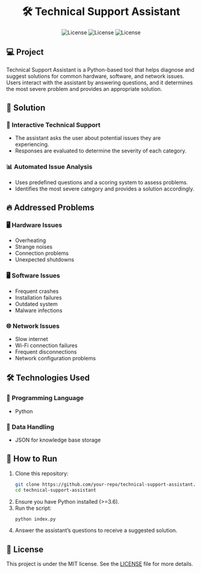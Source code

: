 <h1 align="center">🛠️ Technical Support Assistant</h1>

<p align="center">
  <img alt="License" src="https://img.shields.io/static/v1?label=License&message=MIT&color=8257E5&labelColor=000000">
  <img alt="License" src="https://img.shields.io/static/v1?label=Language&message=Python&color=8257E5&labelColor=000000">
  <img alt="License" src="https://img.shields.io/static/v1?label=Version&message=1.0&color=8257E5&labelColor=000000">
</p>

## 💻 Project
Technical Support Assistant is a Python-based tool that helps diagnose and suggest solutions for common hardware, software, and network issues. Users interact with the assistant by answering questions, and it determines the most severe problem and provides an appropriate solution.

## 🚀 Solution

### 🤖 Interactive Technical Support
- The assistant asks the user about potential issues they are experiencing.
- Responses are evaluated to determine the severity of each category.

### 📊 Automated Issue Analysis
- Uses predefined questions and a scoring system to assess problems.
- Identifies the most severe category and provides a solution accordingly.

## 🔥 Addressed Problems

### 🖥️ Hardware Issues
- Overheating
- Strange noises
- Connection problems
- Unexpected shutdowns

### 🖥️ Software Issues
- Frequent crashes
- Installation failures
- Outdated system
- Malware infections

### 🌐 Network Issues
- Slow internet
- Wi-Fi connection failures
- Frequent disconnections
- Network configuration problems

## 🛠️ Technologies Used

### 🔧 Programming Language
- Python

### 📄 Data Handling
- JSON for knowledge base storage

## 🚀 How to Run

1. Clone this repository:
   ```sh
   git clone https://github.com/your-repo/technical-support-assistant.git
   cd technical-support-assistant
   ```
2. Ensure you have Python installed (>=3.6).
3. Run the script:
   ```sh
   python index.py
   ```
4. Answer the assistant’s questions to receive a suggested solution.

## 📄 License

This project is under the MIT license. See the [LICENSE](LICENSE.md) file for more details.
